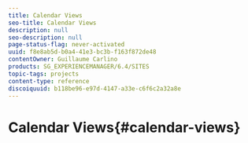 ```yaml
---
title: Calendar Views
seo-title: Calendar Views
description: null
seo-description: null
page-status-flag: never-activated
uuid: f8e8ab5d-b0a4-41e3-bc3b-f163f872de48
contentOwner: Guillaume Carlino
products: SG_EXPERIENCEMANAGER/6.4/SITES
topic-tags: projects
content-type: reference
discoiquuid: b118be96-e97d-4147-a33e-c6f6c2a32a8e
---
```


# Calendar Views{#calendar-views}


